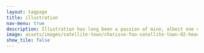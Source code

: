 ```yaml
---
layout: tagpage
title: illustration
nav-menu: true
description: Illustration has long been a passion of mine, albeit one only occasionally pursued. These projects provide a refreshing new way of drawing, often whimsical and playful, experimenting boldly with colour and the process of mark-making.
image: assets/images/satellite-town/charisse-foo-satellite-town-02-header.jpg
show_tile: false
---
```

